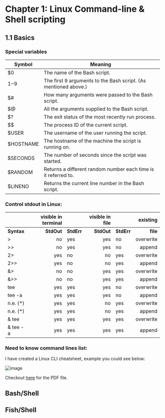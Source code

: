 # Chapter 1: Linux Command-line & Shell scripting

## 1.1 Basics

### Special variables

| Symbol    | Meaning                                                         |
| --------- | --------------------------------------------------------------- |
| $0        | The name of the Bash script.                                    |
| $1-$9     | The first 9 arguments to the Bash script. (As mentioned above.) |
| $#        | How many arguments were passed to the Bash script.              |
| $@        | All the arguments supplied to the Bash script.                  |
| $?        | The exit status of the most recently run process.               |
| $$        | The process ID of the current script.                           |
| $USER     | The username of the user running the script.                    |
| $HOSTNAME | The hostname of the machine the script is running on.           |
| $SECONDS  | The number of seconds since the script was started.             |
| $RANDOM   | Returns a different random number each time is it referred to.  |
| $LINENO   | Returns the current line number in the Bash script.             |

### Control stdout in Linux:

|            | visible in terminal |            | visible in file |            |  existing |
| ---------- | ------------------: | :--------- | --------------: | :--------- | --------: |
| **Syntax** |          **StdOut** | **StdErr** |      **StdOut** | **StdErr** |  **file** |
| >          |                  no | yes        |             yes | no         | overwrite |
| >>         |                  no | yes        |             yes | no         |    append |
| 2>         |                 yes | no         |              no | yes        | overwrite |
| 2>>        |                 yes | no         |              no | yes        |    append |
| &>         |                  no | no         |             yes | yes        | overwrite |
| &>>        |                  no | no         |             yes | yes        |    append |
| tee        |                 yes | yes        |             yes | no         | overwrite |
| tee -a     |                 yes | yes        |             yes | no         |    append |
| n.e. (\*)  |                 yes | yes        |              no | yes        | overwrite |
| n.e. (\*)  |                 yes | yes        |              no | yes        |    append |
| & tee      |                 yes | yes        |             yes | yes        | overwrite |
| & tee -a   |                 yes | yes        |             yes | yes        |    append |

### Need to know command lines list:

I have created a Linux CLI cheatsheet, example you could see below:

![image](images/linux-command-1.png)

Checkout [here](https://github.com/vanvuvuong/vanvuvuong/blob/master/files/Linux%20Commands.pdf) for the PDF file.

## Bash/Shell

## Fish/Shell
